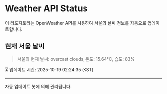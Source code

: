 
# Weather API Status

이 리포지토리는 OpenWeather API를 사용하여 서울의 날씨 정보를 자동으로 업데이트합니다.

## 현재 서울 날씨
> 서울의 현재 날씨: overcast clouds, 온도: 15.64°C, 습도: 83%

⏳ 업데이트 시간: 2025-10-19 02:24:35 (KST)

---
자동 업데이트 봇에 의해 관리됩니다.
